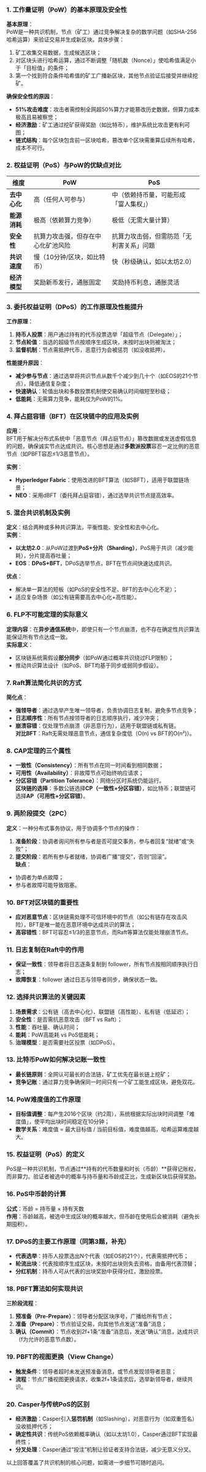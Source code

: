 ### **1. 工作量证明（PoW）的基本原理及安全性**  
**基本原理**：  
PoW是一种共识机制，节点（矿工）通过竞争解决复杂的数学问题（如SHA-256哈希运算）来验证交易并生成新区块。具体步骤：  
1. 矿工收集交易数据，生成候选区块；  
2. 对区块头进行哈希运算，通过不断调整「随机数（Nonce）」使哈希值满足小于「目标值」的条件；  
3. 第一个找到符合条件哈希值的矿工广播新区块，其他节点验证后接受并继续挖矿。  

**确保安全性的原因**：  
- **51%攻击难度**：攻击者需控制全网超50%算力才能篡改历史数据，但算力成本极高且易被察觉；  
- **经济激励**：矿工通过挖矿获得奖励（如比特币），维护系统比攻击更有利可图；  
- **链式结构**：每个区块包含前一区块哈希，篡改单个区块需重算后续所有哈希，成本不可行。


### **2. 权益证明（PoS）与PoW的优缺点对比**  
| **维度**       | **PoW**                                  | **PoS**                                  |  
|----------------|----------------------------------------|----------------------------------------|  
| **去中心化**   | 高（任何人可参与）                     | 中（依赖持币量，可能形成「富人集权」） |  
| **能源消耗**   | 极高（依赖算力竞争）                   | 极低（无需大量计算）                   |  
| **安全性**     | 抗算力攻击强，但存在中心化矿池风险     | 抗算力攻击弱，但需防范「无利害关系」问题 |  
| **共识速度**   | 慢（10分钟/区块，如比特币）            | 快（秒级确认，如以太坊2.0）           |  
| **经济模型**   | 奖励新币发行，通胀固定                 | 奖励持币利息，通胀灵活                 |  


### **3. 委托权益证明（DPoS）的工作原理及性能提升**  
**工作原理**：  
1. **持币人投票**：用户通过持有的代币投票选举「超级节点（Delegate）」；  
2. **节点轮值**：当选的超级节点按顺序生成区块，未按时出块则被淘汰；  
3. **监督机制**：节点需抵押代币，恶意行为会被惩罚（如没收抵押）。  

**性能提升原因**：  
- **减少参与节点**：通过选举将共识节点从数千个减少到几十个（如EOS的21个节点），降低通信复杂度；  
- **快速确认**：轮值出块和多数投票机制使交易确认时间缩短至秒级；  
- **低能耗**：无需算力竞争，能耗仅为PoW的1%。


### **4. 拜占庭容错（BFT）在区块链中的应用及实例**  
**应用**：  
BFT用于解决分布式系统中「恶意节点（拜占庭节点）」篡改数据或发送虚假信息的问题，确保诚实节点达成共识。核心思想是通过**多数派投票**容忍一定比例的恶意节点（如PBFT容忍≤1/3恶意节点）。  

**实例**：  
- **Hyperledger Fabric**：使用改进的BFT算法（如SBFT），适用于联盟链场景；  
- **NEO**：采用dBFT（委托拜占庭容错），通过选举共识节点提高效率。


### **5. 混合共识机制及实例**  
**定义**：结合两种或多种共识算法，平衡性能、安全性和去中心化。  
**实例**：  
- **以太坊2.0**：从PoW过渡到**PoS+分片（Sharding）**，PoS用于共识（减少能耗），分片提高吞吐量；  
- **EOS**：**DPoS+BFT**，DPoS选举节点，BFT在节点间快速达成共识。  

**优点**：  
- 解决单一算法的短板（如PoS的安全性不足、BFT的去中心化不足）；  
- 适应复杂场景（如公有链需要高去中心化+高性能）。


### **6. FLP不可能定理的实际意义**  
**定理内容**：在**异步通信系统**中，即使只有一个节点崩溃，也不存在确定性共识算法能保证所有节点达成一致。  
**实际意义**：  
- 区块链系统需假设**部分同步**（如PoW通过概率共识绕过FLP限制）；  
- 推动共识算法设计（如PoS、BFT均基于同步或弱同步假设）。


### **7. Raft算法简化共识的方式**  
**简化点**：  
- **强领导者**：通过选举产生唯一领导者，负责协调日志复制，避免多节点竞争；  
- **日志顺序性**：所有节点按领导者的日志顺序执行，减少冲突；  
- **崩溃容错**：仅处理节点崩溃（非恶意行为），适用于联盟链或私有链。  
**对比BFT**：Raft无需处理恶意节点，通信复杂度低（O(n) vs BFT的O(n²)）。


### **8. CAP定理的三个属性**  
- **一致性（Consistency）**：所有节点在同一时间看到相同数据；  
- **可用性（Availability）**：非故障节点可始终响应请求；  
- **分区容错（Partition Tolerance）**：网络分区时系统仍能运行。  
**区块链的选择**：多数公链选择**CP（一致性+分区容错）**，如比特币；联盟链可选择**AP（可用性+分区容错）**。


### **9. 两阶段提交（2PC）**  
**定义**：一种分布式事务协议，用于协调多个节点的操作：  
1. **准备阶段**：协调者询问所有参与者是否可提交事务，参与者回复“就绪”或“失败”；  
2. **提交阶段**：若所有参与者就绪，协调者广播“提交”，否则“回滚”。  
**缺点**：  
- 协调者为单点故障；  
- 参与者故障可能导致阻塞。


### **10. BFT对区块链的重要性**  
- **应对恶意节点**：区块链需处理不可信环境中的节点（如公有链存在攻击风险），BFT是唯一能在恶意环境中达成共识的算法；  
- **高容错性**：BFT可容忍≤1/3的恶意节点，而Raft等算法仅能处理崩溃节点。


### **11. 日志复制在Raft中的作用**  
- **保证一致性**：领导者将日志逐条复制到 follower，所有节点按相同顺序执行日志；  
- **故障恢复**：follower 通过日志与领导者同步，确保状态一致。


### **12. 选择共识算法的关键因素**  
1. **场景需求**：公有链（高去中心化）、联盟链（高性能）、私有链（低延迟）；  
2. **安全性**：是否需抗恶意攻击（BFT vs Raft）；  
3. **性能**：吞吐量、确认时间；  
4. **能耗**：PoW高能耗 vs PoS低能耗；  
5. **治理模型**：是否需要社区投票（如DPoS）。


### **13. 比特币PoW如何解决记账一致性**  
- **最长链原则**：全网认可最长的合法链，矿工优先在最长链上挖矿；  
- **竞争记账**：通过算力竞争确保同一时间只有一个矿工能生成区块，避免双花。


### **14. PoW难度值的工作原理**  
- **目标值调整**：每产生2016个区块（约2周），系统根据实际出块时间调整「难度值」，使平均出块时间稳定在10分钟；  
- **数学关系**：难度值 = 最大目标值 / 当前目标值，难度值越高，哈希运算难度越大。


### **15. 权益证明（PoS）的定义**  
PoS是一种共识机制，节点通过**持有的代币数量和时长（币龄）**获得记账权，而非算力。验证者被选中的概率与持币量和币龄成正比，生成新区块后获得奖励。


### **16. PoS中币龄的计算**  
**公式**：币龄 = 持币量 × 持有天数  
**作用**：币龄越高，被选中生成区块的概率越大，但币龄在使用后会被消耗（避免长期囤积）。


### **17. DPoS的主要工作原理（同第3题，补充）**  
- **代表选举**：持币人投票选出N个代表（如EOS的21个），代表需抵押代币；  
- **轮流出块**：代表按顺序生成区块，未按时出块则失去资格，由备用代表顶替；  
- **分红机制**：持币人可从代表的出块奖励中获得分红，激励投票。


### **18. PBFT算法如何实现共识**  
**三阶段流程**：  
1. **预准备（Pre-Prepare）**：领导者分配区块序号，广播给所有节点；  
2. **准备（Prepare）**：节点验证交易，向其他节点发送“准备”消息；  
3. **确认（Commit）**：节点收到2f+1条“准备”消息后，发送“确认”消息，达成共识（f为允许的恶意节点数）。


### **19. PBFT的视图更换（View Change）**  
- **触发条件**：领导者超时未发送预准备消息，或节点发现领导者恶意；  
- **流程**：节点广播视图更换请求，收集2f+1条请求后，选举新领导者，继续共识。


### **20. Casper与传统PoS的区别**  
- **经济激励**：Casper引入**惩罚机制**（如Slashing），对恶意行为（如双重签名）没收抵押代币；  
- **确定性共识**：传统PoS依赖概率确认（如以太坊1.0），Casper通过BFT实现最终性；  
- **分叉处理**：Casper通过“投注”机制让验证者支持合法链，减少无意义分叉。


以上回答覆盖了共识机制的核心问题，如需进一步细节可随时追问。